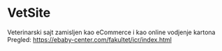 # VetSite
 Veterinarski sajt zamisljen kao eCommerce i kao online vodjenje kartona <br>
 Pregled: <a href="http://ebaby-center.com/fakultet/icr/index.html" target="_blank">https://ebaby-center.com/fakultet/icr/index.html</a>
 
